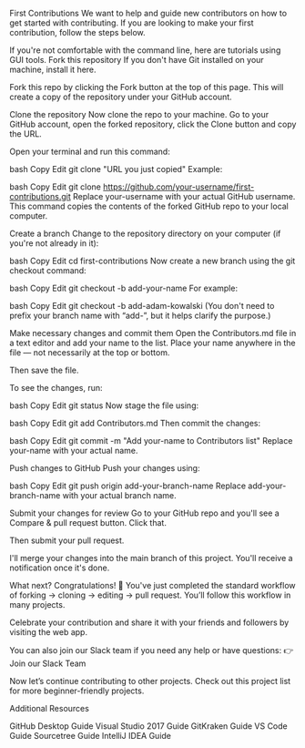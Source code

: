 



First Contributions
We want to help and guide new contributors on how to get started with contributing. If you are looking to make your first contribution, follow the steps below.

If you're not comfortable with the command line, here are tutorials using GUI tools.
Fork this repository
If you don't have Git installed on your machine, install it here.

Fork this repo by clicking the Fork button at the top of this page. This will create a copy of the repository under your GitHub account.

Clone the repository
Now clone the repo to your machine. Go to your GitHub account, open the forked repository, click the Clone button and copy the URL.

Open your terminal and run this command:

bash
Copy
Edit
git clone "URL you just copied"
Example:

bash
Copy
Edit
git clone https://github.com/your-username/first-contributions.git
Replace your-username with your actual GitHub username. This command copies the contents of the forked GitHub repo to your local computer.

Create a branch
Change to the repository directory on your computer (if you're not already in it):

bash
Copy
Edit
cd first-contributions
Now create a new branch using the git checkout command:

bash
Copy
Edit
git checkout -b add-your-name
For example:

bash
Copy
Edit
git checkout -b add-adam-kowalski
(You don't need to prefix your branch name with “add-”, but it helps clarify the purpose.)

Make necessary changes and commit them
Open the Contributors.md file in a text editor and add your name to the list. Place your name anywhere in the file — not necessarily at the top or bottom.

Then save the file.

To see the changes, run:

bash
Copy
Edit
git status
Now stage the file using:

bash
Copy
Edit
git add Contributors.md
Then commit the changes:

bash
Copy
Edit
git commit -m "Add your-name to Contributors list"
Replace your-name with your actual name.

Push changes to GitHub
Push your changes using:

bash
Copy
Edit
git push origin add-your-branch-name
Replace add-your-branch-name with your actual branch name.

Submit your changes for review
Go to your GitHub repo and you'll see a Compare & pull request button. Click that.

Then submit your pull request.

I'll merge your changes into the main branch of this project. You'll receive a notification once it's done.

What next?
Congratulations! 🎉 You've just completed the standard workflow of forking → cloning → editing → pull request. You’ll follow this workflow in many projects.

Celebrate your contribution and share it with your friends and followers by visiting the web app.

You can also join our Slack team if you need any help or have questions:
👉 Join our Slack Team

Now let’s continue contributing to other projects.
Check out this project list for more beginner-friendly projects.

Additional Resources
					
GitHub Desktop Guide	Visual Studio 2017 Guide	GitKraken Guide	VS Code Guide	Sourcetree Guide	IntelliJ IDEA Guide


